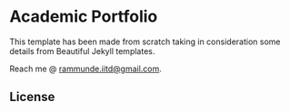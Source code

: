 Academic Portfolio
=====================================


This template has been made from scratch taking in consideration some details from Beautiful Jekyll templates.

Reach me @ [rammunde.iitd@gmail.com](mailto:rammunde.iitd@gmail.com).

License
-------
